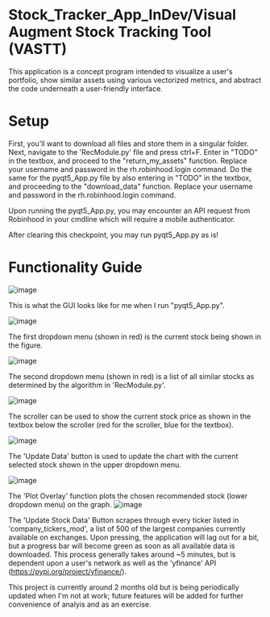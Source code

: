 # Stock_Tracker_App_InDev/Visual Augment Stock Tracking Tool (VASTT) 

This application is a concept program intended to visualize a user's portfolio, show similar assets using various vectorized metrics, and abstract the code underneath a user-friendly interface. 

# Setup
First, you'll want to download all files and store them in a singular folder. Next, navigate to the 'RecModule.py' file and press ctrl+F. Enter in "TODO" in the textbox, and proceed to the "return_my_assets" function. Replace your username and password in the rh.robinhood.login command. Do the same for the pyqt5_App.py file by also entering  in "TODO" in the textbox, and proceeding to the "download_data" function. Replace your username and password in the rh.robinhood.login command.

Upon running the pyqt5_App.py, you may encounter an API request from Robinhood in your cmdline which will require a mobile authenticator. 

After clearing this checkpoint, you may run pyqt5_App.py as is!

# Functionality Guide
![image]([345260479-143f5088-9c5b-4db4-9779-56ecead6d698.png](https://github.com/dawangan/Stock_Tracker_App_InDev/blob/main/imagefolder/345260479-143f5088-9c5b-4db4-9779-56ecead6d698.png))

This is what the GUI looks like for me when I run "pyqt5_App.py".

![image](345260748-11ffc06b-48e3-4fd4-9314-87379bff4e38.png)

The first dropdown menu (shown in red) is the current stock being shown in the figure. 

![image](345260903-d2cfedc0-b713-493b-9eeb-717d864b1d40.png)

The second dropdown menu (shown in red) is a list of all similar stocks as determined by the algorithm in 'RecModule.py'. 

![image](345261227-ade98a2b-ad8b-47b2-9b1e-c176205fbc92.png)

The scroller can be used to show the current stock price as shown in the textbox below the scroller (red for the scroller, blue for the textbox). 

![image](345261469-8b1ee5af-1f6a-4c6e-a2c2-6a895be7311b.png)

The 'Update Data' button is used to update the chart with the current selected stock shown in the upper dropdown menu.

![image](345261504-a98937a1-769b-403c-8f66-b4e536023e87.png)

The 'Plot Overlay' function plots the chosen recommended stock (lower dropdown menu) on the graph. 
![image](345264946-f5e94142-12e6-4034-8199-43c0dd337e01.png)

The 'Update Stock Data' Button scrapes through every ticker listed in 'company_tickers_mod', a list of 500 of the largest companies currently available on exchanges. Upon pressing, the application will lag out for a bit, but a progress bar will become green as soon as all available data is downloaded. This process generally takes around ~5 minutes, but is dependent upon a user's network as well as the 'yfinance' API (https://pypi.org/project/yfinance/). 

This project is currently around 2 months old but is being periodically updated when I'm not at work; future features will be added for further convenience of analyis and as an exercise. 

